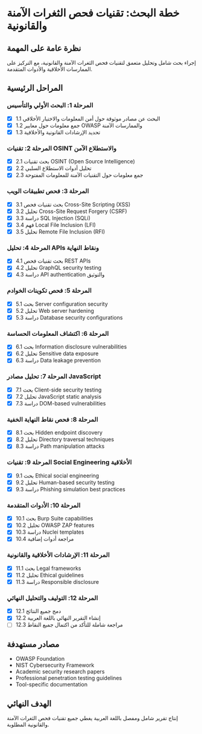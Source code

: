 # خطة البحث: تقنيات فحص الثغرات الآمنة والقانونية

## نظرة عامة على المهمة
إجراء بحث شامل وتحليل متعمق لتقنيات فحص الثغرات الآمنة والقانونية، مع التركيز على الممارسات الأخلاقية والأدوات المتقدمة.

## المراحل الرئيسية

### المرحلة 1: البحث الأولي والتأسيس
- [x] 1.1 البحث عن مصادر موثوقة حول أمن المعلومات والاختبار الأخلاقي
- [x] 1.2 جمع معلومات حول معايير OWASP والممارسات الآمنة
- [x] 1.3 تحديد الإرشادات القانونية والأخلاقية

### المرحلة 2: تقنيات OSINT والاستطلاع الآمن
- [x] 2.1 بحث تقنيات OSINT (Open Source Intelligence)
- [x] 2.2 تحليل أدوات الاستطلاع السلبي
- [x] 2.3 جمع معلومات حول التقنيات الآمنة للمعلومات المفتوحة

### المرحلة 3: فحص تطبيقات الويب
- [x] 3.1 بحث تقنيات فحص Cross-Site Scripting (XSS)
- [x] 3.2 تحليل Cross-Site Request Forgery (CSRF)
- [x] 3.3 دراسة SQL Injection (SQLi)
- [x] 3.4 فهم Local File Inclusion (LFI)
- [x] 3.5 تحليل Remote File Inclusion (RFI)

### المرحلة 4: تحليل APIs ونقاط النهاية
- [x] 4.1 بحث تقنيات فحص REST APIs
- [x] 4.2 تحليل GraphQL security testing
- [x] 4.3 دراسة API authentication والتوثيق

### المرحلة 5: فحص تكوينات الخوادم
- [x] 5.1 بحث Server configuration security
- [x] 5.2 تحليل Web server hardening
- [x] 5.3 دراسة Database security configurations

### المرحلة 6: اكتشاف المعلومات الحساسة
- [x] 6.1 بحث Information disclosure vulnerabilities
- [x] 6.2 تحليل Sensitive data exposure
- [x] 6.3 دراسة Data leakage prevention

### المرحلة 7: تحليل مصادر JavaScript
- [x] 7.1 بحث Client-side security testing
- [x] 7.2 تحليل JavaScript static analysis
- [x] 7.3 دراسة DOM-based vulnerabilities

### المرحلة 8: فحص نقاط النهاية الخفية
- [x] 8.1 بحث Hidden endpoint discovery
- [x] 8.2 تحليل Directory traversal techniques
- [x] 8.3 دراسة Path manipulation attacks

### المرحلة 9: تقنيات Social Engineering الأخلاقية
- [x] 9.1 بحث Ethical social engineering
- [x] 9.2 تحليل Human-based security testing
- [x] 9.3 دراسة Phishing simulation best practices

### المرحلة 10: الأدوات المتقدمة
- [x] 10.1 بحث Burp Suite capabilities
- [x] 10.2 تحليل OWASP ZAP features
- [x] 10.3 دراسة Nuclei templates
- [x] 10.4 مراجعة أدوات إضافية

### المرحلة 11: الإرشادات الأخلاقية والقانونية
- [x] 11.1 بحث Legal frameworks
- [x] 11.2 تحليل Ethical guidelines
- [x] 11.3 دراسة Responsible disclosure

### المرحلة 12: التوليف والتحليل النهائي
- [x] 12.1 دمج جميع النتائج
- [x] 12.2 إنشاء التقرير النهائي باللغة العربية
- [ ] 12.3 مراجعة شاملة للتأكد من اكتمال جميع النقاط

## مصادر مستهدفة
- OWASP Foundation
- NIST Cybersecurity Framework
- Academic security research papers
- Professional penetration testing guidelines
- Tool-specific documentation

## الهدف النهائي
إنتاج تقرير شامل ومفصل باللغة العربية يغطي جميع تقنيات فحص الثغرات الآمنة والقانونية المطلوبة.